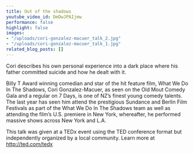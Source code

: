 ```yaml
---
title: Out of the shadows
youtube_video_id: DmDwJPAIjmw
performance: false
highlight: false
images:
- "/uploads/cori-gonzalez-macuer_talk_2.jpg"
- "/uploads/cori-gonzalez-macuer_talk_1.jpg"
related_blog_posts: []
---
```


Cori describes his own personal experience into a dark place where his father committed suicide and how he dealt with it.

Billy T Award winning comedian and star of the hit feature film, What We Do In The Shadows, Cori Gonzalez-Macuer, as seen on the Old Mout Comedy Gala and a regular on 7 Days, is one of NZ’s finest young comedy talents. The last year has seen him attend the prestigious Sundance and Berlin Film Festivals as part of the What We Do In The Shadows team as well as attending the film’s U.S. premiere in New York, whereafter, he performed massive shows across New York and L.A.

This talk was given at a TEDx event using the TED conference format but independently organized by a local community. Learn more at http://ted.com/tedx
